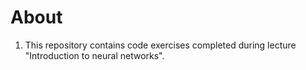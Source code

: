 # About
1. This repository contains code exercises completed during lecture "Introduction to neural networks".